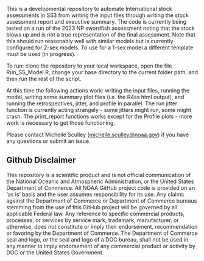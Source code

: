 This is a developmental repository to automate International stock assessments in SS3 from writing the input files through writing the stock assessment report and exeuctive summary. The code is currently being tested on a run of the 2023 NP swordfish assessment noting that the stock blows up and is not a true representation of the final assessment. Note that this should run reasonably well with similar models but is currently configured for 2-sex models. To use for a 1-sex model a different template must be used (in progress).

To run: clone the repository to your local workspace, open the file Run_SS_Model.R, change your base directory to the current folder path, and then run the rest of the script. 

At this time the following actions work: writing the input files, running the model, writing some summary plot files (i.e. the R4ss html output), and running the retrospectives, jitter, and profile in parallel. 
The run jitter function is currently acting strangely - some jitters might run, some might crash.
The print_report functions works except for the Profile plots - more work is necessary to get those functioning.

Please contact Michelle Sculley (michelle.sculley@noaa.gov) if you have any questions or submit an issue.

## Github Disclaimer

This repository is a scientific product and is not official communication of the National Oceanic and Atmospheric Administration, or the United States Department of Commerce. All NOAA GitHub project code is provided on an ‘as is’ basis and the user assumes responsibility for its use. Any claims against the Department of Commerce or Department of Commerce bureaus stemming from the use of this GitHub project will be governed by all applicable Federal law. Any reference to specific commercial products, processes, or services by service mark, trademark, manufacturer, or otherwise, does not constitute or imply their endorsement, recommendation or favoring by the Department of Commerce. The Department of Commerce seal and logo, or the seal and logo of a DOC bureau, shall not be used in any manner to imply endorsement of any commercial product or activity by DOC or the United States Government.
